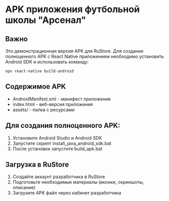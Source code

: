 # APK приложения футбольной школы "Арсенал"

## Важно

Это демонстрационная версия APK для RuStore. Для создания полноценного APK с React Native 
приложением необходимо установить Android SDK и использовать команду:

```
npx react-native build-android
```

## Содержимое APK

- AndroidManifest.xml - манифест приложения
- index.html - веб-версия приложения
- assets/ - папка с ресурсами

## Для создания полноценного APK:

1. Установите Android Studio и Android SDK
2. Запустите скрипт install_java_android_sdk.bat
3. После установки запустите build_apk.bat

## Загрузка в RuStore

1. Создайте аккаунт разработчика в RuStore
2. Подготовьте необходимые материалы (иконки, скриншоты, описание)
3. Загрузите APK файл через кабинет разработчика
